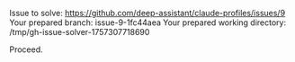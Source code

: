 Issue to solve: https://github.com/deep-assistant/claude-profiles/issues/9
Your prepared branch: issue-9-1fc44aea
Your prepared working directory: /tmp/gh-issue-solver-1757307718690

Proceed.